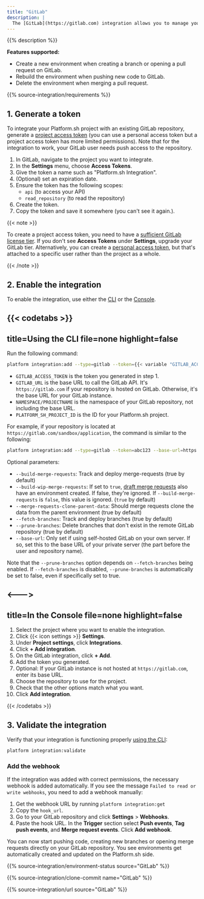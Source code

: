 ```yaml
---
title: "GitLab"
description: |
  The [GitLab](https://gitlab.com) integration allows you to manage your Platform.sh environments directly from your GitLab repository.
---
```


{{% description %}}

**Features supported:**

* Create a new environment when creating a branch or opening a pull request on GitLab.
* Rebuild the environment when pushing new code to GitLab.
* Delete the environment when merging a pull request.

{{% source-integration/requirements %}}

## 1. Generate a token

To integrate your Platform.sh project with an existing GitLab repository,
generate a [project access token](https://docs.gitlab.com/ee/user/project/settings/project_access_tokens.html)
(you can use a personal access token but a project access token has more limited permissions).
Note that for the integration to work, your GitLab user needs push access to the repository.

1. In GitLab, navigate to the project you want to integrate.
1. In the **Settings** menu, choose **Access Tokens**.
1. Give the token a name such as "Platform.sh Integration".
1. (Optional) set an expiration date.
1. Ensure the token has the following scopes:
   * `api` (to access your API)
   * `read_repository` (to read the repository)
1. Create the token.
1. Copy the token and save it somewhere (you can't see it again.).

{{< note >}}

To create a project access token, you need to have a [sufficient GitLab license tier](https://docs.gitlab.com/ee/user/project/settings/project_access_tokens.html).
If you don't see **Access Tokens** under **Settings**, upgrade your GitLab tier.
Alternatively, you can create a [personal access token](https://docs.gitlab.com/ee/user/profile/personal_access_tokens.html),
but that's attached to a specific user rather than the project as a whole.

{{< /note >}}

## 2. Enable the integration

To enable the integration, use either the [CLI](../../administration/cli/_index.md)
or the [Console](../../administration/web/_index.md).

{{< codetabs >}}
---
title=Using the CLI
file=none
highlight=false
---

Run the following command:

```bash
platform integration:add --type=gitlab --token={{< variable "GITLAB_ACCESS_TOKEN" >}} --base-url={{< variable "GITLAB_URL" >}}--server-project={{< variable "NAMESPACE/PROJECTNAME" >}} --project={{< variable "PLATFORM_SH_PROJECT_ID" >}}
```

* `GITLAB_ACCESS_TOKEN` is the token you generated in step 1.
* `GITLAB_URL` is the base URL to call the GitLab API.
  It's `https://gitlab.com` if your repository is hosted on GitLab.
  Otherwise, it's the base URL for your GitLab instance.
* `NAMESPACE/PROJECTNAME` is the namespace of your GitLab repository, not including the base URL.
* `PLATFORM_SH_PROJECT_ID` is the ID for your Platform.sh project.

For example, if your repository is located at `https://gitlab.com/sandbox/application`,
the command is similar to the following:

```bash
platform integration:add --type=gitlab --token=abc123 --base-url=https://gitlab.com --server-project=sandbox/application --project=abcdefgh1234567
```

Optional parameters:

* `--build-merge-requests`: Track and deploy merge-requests (true by default)
* `--build-wip-merge-requests`: If set to `true`,
  [draft merge requests](https://docs.gitlab.com/ee/user/project/merge_requests/drafts.html)
  also have an environment created.
  If false, they're ignored.
  If `--build-merge-requests` is `false`, this value is ignored.
  (`true` by default)
* `--merge-requests-clone-parent-data`: Should merge requests clone the data from the parent environment (true by default)
* `--fetch-branches`: Track and deploy branches (true by default)
* `--prune-branches`: Delete branches that don't exist in the remote GitLab repository (true by default)
* `--base-url`: Only set if using self-hosted GitLab on your own server.
  If so, set this to the base URL of your private server (the part before the user and repository name).

Note that the `--prune-branches` option depends on `--fetch-branches` being enabled.
If `--fetch-branches` is disabled, `--prune-branches` is automatically be set to false, even if specifically set to true.

<--->
---
title=In the Console
file=none
highlight=false
---

1. Select the project where you want to enable the integration.
2. Click {{< icon settings >}} **Settings**.
3. Under **Project settings**, click **Integrations**.
4. Click **+ Add integration**.
5. On the GitLab integration, click **+ Add**.
6. Add the token you generated.
7. Optional: If your GitLab instance is not hosted at `https://gitlab.com`, enter its base URL.
8. Choose the repository to use for the project.
9. Check that the other options match what you want.
10. Click **Add integration**.

{{< /codetabs >}}

## 3. Validate the integration

Verify that your integration is functioning properly [using the CLI](../overview.md#validating-integrations):

```bash
platform integration:validate
```

### Add the webhook

If the integration was added with correct permissions, the necessary webhook is added automatically.
If you see the message `Failed to read or write webhooks`, you need to add a webhook manually:

1. Get the webhook URL by running `platform integration:get`
2. Copy the `hook_url`.
3. Go to your GitLab repository and click **Settings** > **Webhooks**.
4. Paste the hook URL.
   In the **Trigger** section select **Push events**, **Tag push events**, and **Merge request events**.
   Click **Add webhook**.

You can now start pushing code, creating new branches or opening merge requests directly on your GitLab repository.
You see environments get automatically created and updated on the Platform.sh side.

{{% source-integration/environment-status source="GitLab" %}}

{{% source-integration/clone-commit name="GitLab" %}}

{{% source-integration/url source="GitLab" %}}
